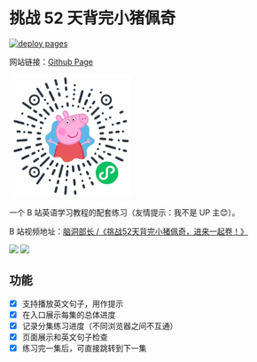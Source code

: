 # 挑战 52 天背完小猪佩奇

[![deploy pages](https://github.com/justorez/peppa/actions/workflows/deploy.yml/badge.svg)](https://github.com/justorez/peppa/actions/workflows/deploy.yml)

网站链接：[Github Page](https://justorez.github.io/peppa/)

<p align="left">
 <img src="./resource/qrcode.jpg" width="220"/>
</p>

一个 B 站英语学习教程的配套练习（友情提示：我不是 UP 主😊）。

B 站视频地址：[脑洞部长 /《挑战52天背完小猪佩奇，进来一起卷！》](https://space.bilibili.com/33291981/channel/collectiondetail?sid=525129&ctype=0)

<p align="left">
 <img src="./resource/1.png" width="450"/>
 <img src="./resource/2.png" width="450"/>
</p>

## 功能

- [x] 支持播放英文句子，用作提示
- [x] 在入口展示每集的总体进度
- [x] 记录分集练习进度（不同浏览器之间不互通）
- [x] 页面展示和英文句子检查
- [x] 练习完一集后，可直接跳转到下一集
